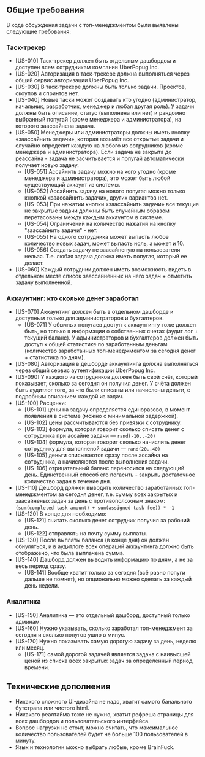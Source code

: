 ## Общие требования
В ходе обсуждения задачи с топ-менеджментом были выявлены следующие требования:

### Таск-трекер
- [US-010] Таск-трекер должен быть отдельным дашбордом и доступен всем сотрудникам компании UberPopug Inc.
- [US-020] Авторизация в таск-трекере должна выполняться через общий сервис авторизации UberPopug Inc.
- [US-030] В таск-трекере должны быть только задачи. Проектов, скоупов и спринтов нет.
- [US-040] Новые таски может создавать кто угодно (администратор, начальник, разработчик, менеджер и любая другая роль).
           У задачи должны быть описание, статус (выполнена или нет) и рандомно выбранный попугай (кроме менеджера и администратора), на которого заассайнена задача.
- [US-050] Менеджеры или администраторы должны иметь кнопку «заассайнить задачи», которая возьмёт все открытые задачи и случайно определит каждую на любого из сотрудников 
           (кроме менеджера и администратора). 
           Если задача не закрыта до реассайна - задача не засчитывается и попугай автоматически получает новую задачу.
  - [US-051] Ассайнить задачу можно на кого угодно (кроме менеджера и администратора), это может быть любой существующий аккаунт из системы.
  - [US-052] Ассайнить задачу на нового попугая можно только кнопкой «заассайнить задачи», других вариантов нет.
  - [US-053] При нажатии кнопки «заассайнить задачи» все текущие не закрытые задачи должны быть случайным образом перетасованы между каждым аккаунтом в системе.
  - [US-054] Ограничений на количество нажатий на кнопку "заассайнить задачи" - нет.
  - [US-055] На одного сотрудника может выпасть любое количество новых задач, может выпасть ноль, а может и 10.
  - [US-056] Создать задачу не заасайненую на пользователя нельзя. Т.е. любая задача должна иметь попугая, который ее делает.
- [US-060] Каждый сотрудник должен иметь возможность видеть в отдельном месте список заассайненных на него задач + отметить задачу выполненной.

### Аккаунтинг: кто сколько денег заработал
- [US-070] Аккаунтинг должен быть в отдельном дашборде и доступным только для администраторов и бухгалтеров.
  - [US-071] У обычных попугаев доступ к аккаунтингу тоже должен быть, но только к информации о собственных счетах (аудит лог + текущий баланс).
             У администраторов и бухгалтеров должен быть доступ к общей статистике по заработанным деньгам (количество заработанных топ-менеджментом за сегодня денег + статистика по дням).
- [US-080] Авторизация в дешборде аккаунтинга должна выполняться через общий сервис аутентификации UberPopug Inc.
- [US-090] У каждого из сотрудников должен быть свой счёт, который показывает, сколько за сегодня он получил денег.
           У счёта должен быть аудитлог того, за что были списаны или начислены деньги, с подробным описанием каждой из задач.
- [US-100] Расценки:
  - [US-101] цены на задачу определяется единоразово, в момент появления в системе (можно с минимальной задержкой).
  - [US-102] цены рассчитываются без привязки к сотруднику.
  - [US-103] формула, которая говорит сколько списать денег с сотрудника при ассайне задачи — `rand(-10..-20)`
  - [US-104] формула, которая говорит сколько начислить денег сотруднику для выполненой задачи — `rand(20..40)`
  - [US-105] деньги списываются сразу после ассайна на сотрудника, а начисляются после выполнения задачи.
  - [US-106] отрицательный баланс переносится на следующий день. Единственный способ его погасить - закрыть достаточное количество задач в течение дня.
- [US-110] Дешборд должен выводить количество заработанных топ-менеджментом за сегодня денег,
           т.е. сумму всех закрытых и заасайненых задач за день с противоположным знаком: `(sum(completed task amount) + sum(assigned task fee)) * -1`
- [US-120] В конце дня необходимо:
  - [US-121] считать сколько денег сотрудник получил за рабочий день.
  - [US-122] отправлять на почту сумму выплаты.
- [US-130] После выплаты баланса (в конце дня) он должен обнуляться, и в аудитлоге всех операций аккаунтинга должно быть отображено, что была выплачена сумма.
- [US-140] Дашборд должен выводить информацию по дням, а не за весь период сразу.
  - [US-141] Вообще хватит только за сегодня (всё равно попуги дальше не помнят), но опционально можно сделать за каждый день недели.

### Аналитика
- [US-150] Аналитика — это отдельный дашборд, доступный только админам.
- [US-160] Нужно указывать, сколько заработал топ-менеджмент за сегодня и сколько попугов ушло в минус.
- [US-170] Нужно показывать самую дорогую задачу за день, неделю или месяц.
  - [US-171] самой дорогой задачей является задача с наивысшей ценой из списка всех закрытых задач за определенный период времени.

## Технические дополнения
- Никакого сложного UI-дизайна не надо, хватит самого банального бутстрапа или чистого html.
- Никакого реалтайма тоже не нужно, хватит рефреша страницы для всех дашбордов и пользовательского интерфейса.
- Вопрос нагрузки не стоит, можно считать, что максимальное количество пользователей будет не больше 100 пользователей в минуту.
- Язык и технологии можно выбрать любые, кроме BrainFuck.
